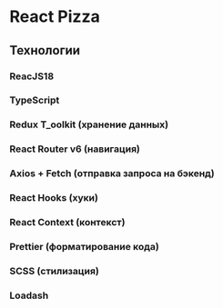 # React Pizza 

## Технологии

### ReacJS18
### TypeScript
### Redux T_oolkit (хранение данных)
### React Router v6 (навигация)
### Axios + Fetch (отправка запроса на бэкенд)
### React Hooks (хуки)
### React Context (контекст)
### Prettier (форматирование кода)
### SCSS (стилизация)
### Loadash
